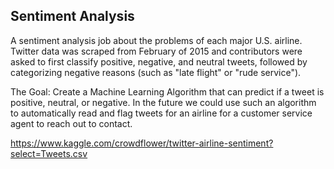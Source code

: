 ## Sentiment Analysis 
A sentiment analysis job about the problems of each major U.S. airline. Twitter data was scraped from February of 2015 and contributors were asked to first classify positive, negative, and neutral tweets, followed by categorizing negative reasons (such as "late flight" or "rude service").

The Goal: Create a Machine Learning Algorithm that can predict if a tweet is positive, neutral, or negative. In the future we could use such an algorithm to automatically read and flag tweets for an airline for a customer service agent to reach out to contact.  

https://www.kaggle.com/crowdflower/twitter-airline-sentiment?select=Tweets.csv

